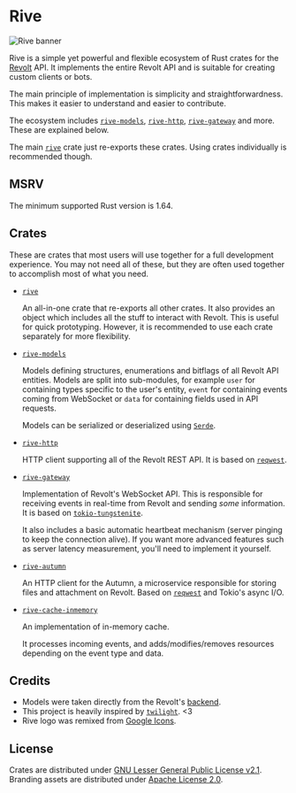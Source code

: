# Rive

![Rive banner](https://codeberg.org/rive/rive/raw/branch/main/assets/rive_banner.png)

Rive is a simple yet powerful and flexible ecosystem of Rust crates for the [Revolt](https://revolt.chat) API. It implements the entire Revolt API and is suitable for creating custom clients or bots.

The main principle of implementation is simplicity and straightforwardness. This makes it easier to understand and easier to contribute.

The ecosystem includes [`rive-models`](https://crates.io/crates/rive-models), [`rive-http`](https://crates.io/crates/rive-http), [`rive-gateway`](https://crates.io/crates/rive-gateway) and more. These are explained below.

The main [`rive`](https://crates.io/crates/rive) crate just re-exports these crates. Using crates individually is recommended though.

## MSRV

The minimum supported Rust version is 1.64.

## Crates

These are crates that most users will use together for a full development experience. You may not need all of these, but they are often used together to accomplish most of what you need.

- [`rive`](https://crates.io/crates/rive)

    An all-in-one crate that re-exports all other crates. It also provides an object which includes all the stuff to interact with Revolt. This is useful for quick prototyping. However, it is recommended to use each crate separately for more flexibility.

- [`rive-models`](https://crates.io/crates/rive-models)

    Models defining structures, enumerations and bitflags of all Revolt API entities. Models are split into sub-modules, for example `user` for containing types specific to the user's entity, `event` for containing events coming from WebSocket or `data` for containing fields used in API requests.

    Models can be serialized or deserialized using [`Serde`](https://serde.rs).

- [`rive-http`](https://crates.io/crates/rive-http)

    HTTP client supporting all of the Revolt REST API. It is based on [`reqwest`](https://docs.rs/reqwest).

- [`rive-gateway`](https://crates.io/crates/rive-gateway)

    Implementation of Revolt's WebSocket API. This is responsible for receiving events in real-time from Revolt and sending *some* information. It is based on [`tokio-tungstenite`](https://docs.rs/tokio-tungstenite).

    It also includes a basic automatic heartbeat mechanism (server pinging to keep the connection alive). If you want more advanced features such as server latency measurement, you'll need to implement it yourself.

- [`rive-autumn`](https://crates.io/crates/rive-autumn)

    An HTTP client for the Autumn, a microservice responsible for storing files and attachment on Revolt. Based on [`reqwest`](https://docs.rs/reqwest) and Tokio's async I/O.

- [`rive-cache-inmemory`](https://crates.io/crates/rive-cache-inmemory)

    An implementation of in-memory cache.

    It processes incoming events, and adds/modifies/removes resources depending on the event type and data.

## Credits

- Models were taken directly from the Revolt's [backend](https://github.com/revoltchat/backend).
- This project is heavily inspired by [`twilight`](https://github.com/twilight-rs/twilight/). <3
- Rive logo was remixed from [Google Icons](https://fonts.google.com/icons).

## License
Crates are distributed under [GNU Lesser General Public License v2.1](https://codeberg.org/rive/rive/src/branch/main/LICENSE). Branding assets are distributed under [Apache License 2.0](https://codeberg.org/rive/rive/src/branch/main/assets/LICENSE).
